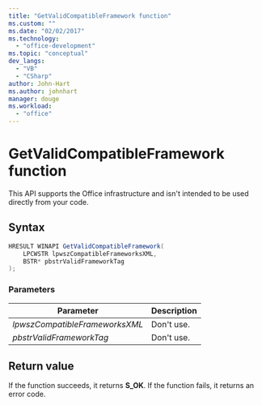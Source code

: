 ```yaml
---
title: "GetValidCompatibleFramework function"
ms.custom: ""
ms.date: "02/02/2017"
ms.technology: 
  - "office-development"
ms.topic: "conceptual"
dev_langs: 
  - "VB"
  - "CSharp"
author: John-Hart
ms.author: johnhart
manager: douge
ms.workload: 
  - "office"
---
```

# GetValidCompatibleFramework function
  This API supports the Office infrastructure and isn't intended to be used directly from your code.  

## Syntax  

```csharp 
HRESULT WINAPI GetValidCompatibleFramework(  
    LPCWSTR lpwszCompatibleFrameworksXML,  
    BSTR* pbstrValidFrameworkTag  
);  
```  

### Parameters  

|Parameter|Description|  
|---------------|-----------------|  
|*lpwszCompatibleFrameworksXML*|Don't use.|  
|*pbstrValidFrameworkTag*|Don't use.|  

## Return value  
 If the function succeeds, it returns **S_OK**. If the function fails, it returns an error code.  

